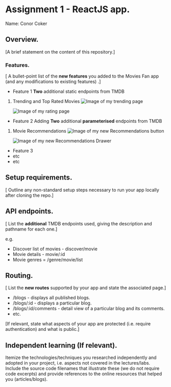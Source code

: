 # Assignment 1 - ReactJS app.

Name: Conor Coker

## Overview.

[A brief statement on the content of this repository.]

### Features.
[ A bullet-point list of the __new features__ you added to the Movies Fan app (and any modifications to existing features) .]
 
+ Feature 1
**Two** additional static endpoints from TMDB

1. Trending and Top Rated Movies
    ![Image of my trending page](https://github.com/user-attachments/assets/80cc999a-703b-4c68-b24a-494ea193a097 "Image of my trending page")

    ![Image of my rating page](https://github.com/user-attachments/assets/87c1609b-51e7-481d-a88d-4579a9dea17f "Image of my rating page")

+ Feature 2
Adding **Two** additional **parameterised** endpoints from TMDB

1. Movie Recommendations
    ![Image of my new Recommendations button](https://github.com/user-attachments/assets/777b6568-1fbf-4acf-9a79-7b7c2aeffe96 "Image of my new Recommendations button on the movie details page")

    ![Image of my new Recommendations Drawer](https://github.com/user-attachments/assets/c5d2a7f1-23a9-4990-b3aa-e9a1e1d18d25 "Image of my new Recommendations Drawer")

+ Feature 3
+ etc
+ etc

## Setup requirements.

[ Outline any non-standard setup steps necessary to run your app locally after cloning the repo.]

## API endpoints.

[ List the __additional__ TMDB endpoints used, giving the description and pathname for each one.] 

e.g.
+ Discover list of movies - discover/movie
+ Movie details - movie/:id
+ Movie genres = /genre/movie/list

## Routing.

[ List the __new routes__ supported by your app and state the associated page.]

+ /blogs - displays all published blogs.
+ /blogs/:id - displays a particular blog.
+ /blogs/:id/comments - detail view of a particular blog and its comments.
+ etc.

[If relevant, state what aspects of your app are protected (i.e. require authentication) and what is public.]

## Independent learning (If relevant).

Itemize the technologies/techniques you researched independently and adopted in your project, 
i.e. aspects not covered in the lectures/labs. Include the source code filenames that illustrate these 
(we do not require code excerpts) and provide references to the online resources that helped you (articles/blogs).